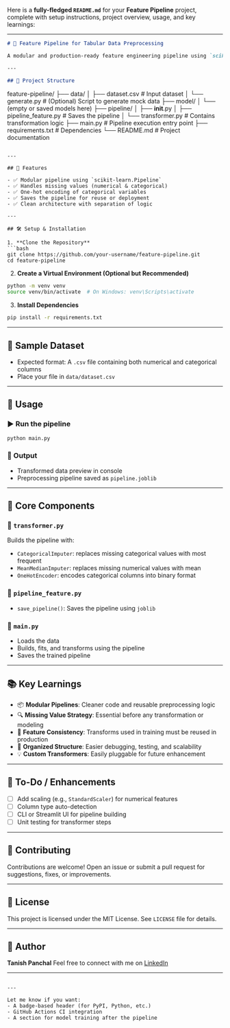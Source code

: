 Here is a **fully-fledged `README.md`** for your **Feature Pipeline** project, complete with setup instructions, project overview, usage, and key learnings:

---

```markdown
# 🧠 Feature Pipeline for Tabular Data Preprocessing

A modular and production-ready feature engineering pipeline using `scikit-learn` and `feature-engine`. This project prepares raw tabular data for machine learning by handling missing values, encoding categorical features, and ensuring pipeline reusability.

---

## 📁 Project Structure

```

feature-pipeline/
├── data/
│   ├── dataset.csv         # Input dataset
│   └── generate.py         # (Optional) Script to generate mock data
├── model/
│   └── (empty or saved models here)
├── pipeline/
│   ├── **init**.py
│   ├── pipeline\_feature.py # Saves the pipeline
│   └── transformer.py      # Contains transformation logic
├── main.py                 # Pipeline execution entry point
├── requirements.txt        # Dependencies
└── README.md               # Project documentation

````

---

## 🚀 Features

- ✅ Modular pipeline using `scikit-learn.Pipeline`
- ✅ Handles missing values (numerical & categorical)
- ✅ One-hot encoding of categorical variables
- ✅ Saves the pipeline for reuse or deployment
- ✅ Clean architecture with separation of logic

---

## 🛠️ Setup & Installation

1. **Clone the Repository**
```bash
git clone https://github.com/your-username/feature-pipeline.git
cd feature-pipeline
````

2. **Create a Virtual Environment (Optional but Recommended)**

```bash
python -m venv venv
source venv/bin/activate  # On Windows: venv\Scripts\activate
```

3. **Install Dependencies**

```bash
pip install -r requirements.txt
```

---

## 🧪 Sample Dataset

* Expected format: A `.csv` file containing both numerical and categorical columns
* Place your file in `data/dataset.csv`

---

## 🧰 Usage

### ▶️ Run the pipeline

```bash
python main.py
```

### 💾 Output

* Transformed data preview in console
* Preprocessing pipeline saved as `pipeline.joblib`

---

## 🧩 Core Components

### 🔧 `transformer.py`

Builds the pipeline with:

* `CategoricalImputer`: replaces missing categorical values with most frequent
* `MeanMedianImputer`: replaces missing numerical values with mean
* `OneHotEncoder`: encodes categorical columns into binary format

### 💾 `pipeline_feature.py`

* `save_pipeline()`: Saves the pipeline using `joblib`

### 🧠 `main.py`

* Loads the data
* Builds, fits, and transforms using the pipeline
* Saves the trained pipeline

---

## 📚 Key Learnings

* 📦 **Modular Pipelines**: Cleaner code and reusable preprocessing logic
* 🔍 **Missing Value Strategy**: Essential before any transformation or modeling
* 🎯 **Feature Consistency**: Transforms used in training must be reused in production
* 📁 **Organized Structure**: Easier debugging, testing, and scalability
* 💡 **Custom Transformers**: Easily pluggable for future enhancement

---

## 🧼 To-Do / Enhancements

* [ ] Add scaling (e.g., `StandardScaler`) for numerical features
* [ ] Column type auto-detection
* [ ] CLI or Streamlit UI for pipeline building
* [ ] Unit testing for transformer steps

---

## 🤝 Contributing

Contributions are welcome! Open an issue or submit a pull request for suggestions, fixes, or improvements.

---

## 📜 License

This project is licensed under the MIT License. See `LICENSE` file for details.

---

## 👤 Author

**Tanish Panchal**
Feel free to connect with me on [LinkedIn](https://www.linkedin.com/in/tanish2311/)

---

```

---

Let me know if you want:
- A badge-based header (for PyPI, Python, etc.)
- GitHub Actions CI integration
- A section for model training after the pipeline
```
